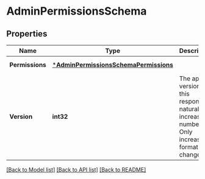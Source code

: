 # AdminPermissionsSchema

## Properties
Name | Type | Description | Notes
------------ | ------------- | ------------- | -------------
**Permissions** | [***AdminPermissionsSchemaPermissions**](adminPermissionsSchema_permissions.md) |  | [default to null]
**Version** | **int32** | The api version of this response. A natural increasing number. Only increases if format changes | [default to null]

[[Back to Model list]](../README.md#documentation-for-models) [[Back to API list]](../README.md#documentation-for-api-endpoints) [[Back to README]](../README.md)


